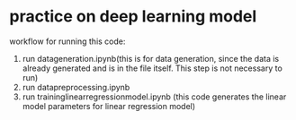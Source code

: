 # practice on deep learning model

workflow for running this code:
1) run datageneration.ipynb(this is for data generation, since the data is already generated and is in the file itself. This step is not necessary to run) 
2) run datapreprocessing.ipynb
3) run traininglinearregressionmodel.ipynb (this code generates the linear model parameters for linear regression model)
